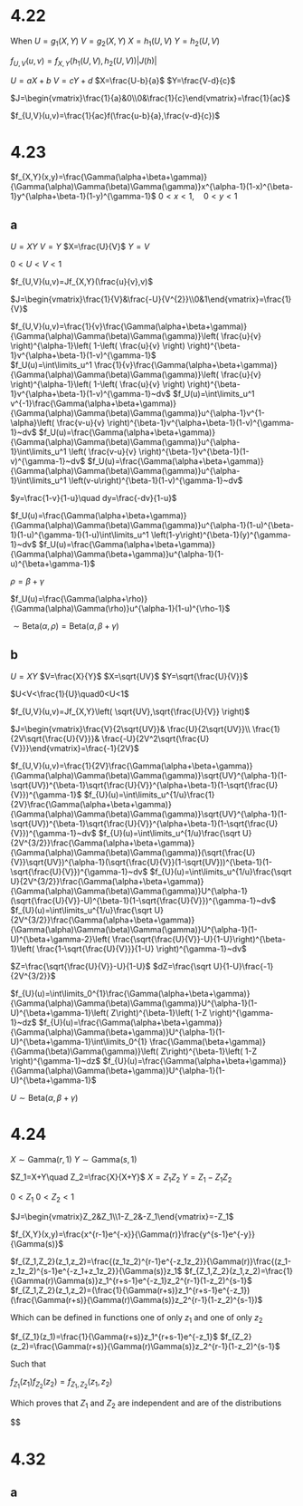 # 4.22

When
$U=g_1(X,Y)$
$V=g_2(X,Y)$
$X=h_1(U,V)$
$Y=h_2(U,V)$

$f_{U,V}(u,v)=f_{X,Y}(h_1(U,V),h_2(U,V))|J(h)|$

$U=aX+b$
$V=cY+d$
$X=\frac{U-b}{a}$
$Y=\frac{V-d}{c}$

$J=\begin{vmatrix}\frac{1}{a}&0\\0&\frac{1}{c}\end{vmatrix}=\frac{1}{ac}$

$f_{U,V}(u,v)=\frac{1}{ac}f(\frac{u-b}{a},\frac{v-d}{c})$

# 4.23

$f_{X,Y}(x,y)=\frac{\Gamma(\alpha+\beta+\gamma)}{\Gamma(\alpha)\Gamma(\beta)\Gamma(\gamma)}x^{\alpha-1}(1-x)^{\beta-1}y^{\alpha+\beta-1}(1-y)^{\gamma-1}$
$0<x<1,\quad0<y<1$

## a

$U=XY$
$V=Y$
$X=\frac{U}{V}$
$Y=V$

$0<U<V<1$

$f_{U,V}(u,v)=Jf_{X,Y}(\frac{u}{v},v)$

$J=\begin{vmatrix}\frac{1}{V}&\frac{-U}{V^{2}}\\0&1\end{vmatrix}=\frac{1}{V}$

$f_{U,V}(u,v)=\frac{1}{v}\frac{\Gamma(\alpha+\beta+\gamma)}{\Gamma(\alpha)\Gamma(\beta)\Gamma(\gamma)}\left( \frac{u}{v} \right)^{\alpha-1}\left( 1-\left( \frac{u}{v} \right) \right)^{\beta-1}v^{\alpha+\beta-1}(1-v)^{\gamma-1}$
\
$f_U(u)=\int\limits_u^1 \frac{1}{v}\frac{\Gamma(\alpha+\beta+\gamma)}{\Gamma(\alpha)\Gamma(\beta)\Gamma(\gamma)}\left( \frac{u}{v} \right)^{\alpha-1}\left( 1-\left( \frac{u}{v} \right) \right)^{\beta-1}v^{\alpha+\beta-1}(1-v)^{\gamma-1}~dv$
$f_U(u)=\int\limits_u^1 v^{-1}\frac{\Gamma(\alpha+\beta+\gamma)}{\Gamma(\alpha)\Gamma(\beta)\Gamma(\gamma)}u^{\alpha-1}v^{1-\alpha}\left( \frac{v-u}{v} \right)^{\beta-1}v^{\alpha+\beta-1}(1-v)^{\gamma-1}~dv$
$f_U(u)=\frac{\Gamma(\alpha+\beta+\gamma)}{\Gamma(\alpha)\Gamma(\beta)\Gamma(\gamma)}u^{\alpha-1}\int\limits_u^1 \left( \frac{v-u}{v} \right)^{\beta-1}v^{\beta-1}(1-v)^{\gamma-1}~dv$
$f_U(u)=\frac{\Gamma(\alpha+\beta+\gamma)}{\Gamma(\alpha)\Gamma(\beta)\Gamma(\gamma)}u^{\alpha-1}\int\limits_u^1 \left(v-u\right)^{\beta-1}(1-v)^{\gamma-1}~dv$

$y=\frac{1-v}{1-u}\quad dy=\frac{-dv}{1-u}$

$f_U(u)=\frac{\Gamma(\alpha+\beta+\gamma)}{\Gamma(\alpha)\Gamma(\beta)\Gamma(\gamma)}u^{\alpha-1}(1-u)^{\beta-1}(1-u)^{\gamma-1}(1-u)\int\limits_u^1 \left(1-y\right)^{\beta-1}(y)^{\gamma-1}~dv$
$f_U(u)=\frac{\Gamma(\alpha+\beta+\gamma)}{\Gamma(\alpha)\Gamma(\beta+\gamma)}u^{\alpha-1}(1-u)^{\beta+\gamma-1}$

$\rho=\beta+\gamma$

$f_U(u)=\frac{\Gamma(\alpha+\rho)}{\Gamma(\alpha)\Gamma(\rho)}u^{\alpha-1}(1-u)^{\rho-1}$

$\sim\text{Beta}(\alpha,\rho)=\text{Beta}(\alpha,\beta+\gamma)$

## b

$U=XY$
$V=\frac{X}{Y}$
$X=\sqrt{UV}$
$Y=\sqrt{\frac{U}{V}}$

$U<V<\frac{1}{U}\quad0<U<1$

$f_{U,V}(u,v)=Jf_{X,Y}\left( \sqrt{UV},\sqrt{\frac{U}{V}} \right)$

$J=\begin{vmatrix}\frac{V}{2\sqrt{UV}}& \frac{U}{2\sqrt{UV}}\\ \frac{1}{2V\sqrt{\frac{U}{V}}}& \frac{-U}{2V^2\sqrt{\frac{U}{V}}}\end{vmatrix}=\frac{-1}{2V}$

$f_{U,V}(u,v)=\frac{1}{2V}\frac{\Gamma(\alpha+\beta+\gamma)}{\Gamma(\alpha)\Gamma(\beta)\Gamma(\gamma)}\sqrt{UV}^{\alpha-1}(1-\sqrt{UV})^{\beta-1}\sqrt{\frac{U}{V}}^{\alpha+\beta-1}(1-\sqrt{\frac{U}{V}})^{\gamma-1}$
$f_{U}(u)=\int\limits_u^{1/u}\frac{1}{2V}\frac{\Gamma(\alpha+\beta+\gamma)}{\Gamma(\alpha)\Gamma(\beta)\Gamma(\gamma)}\sqrt{UV}^{\alpha-1}(1-\sqrt{UV})^{\beta-1}\sqrt{\frac{U}{V}}^{\alpha+\beta-1}(1-\sqrt{\frac{U}{V}})^{\gamma-1}~dv$
$f_{U}(u)=\int\limits_u^{1/u}\frac{\sqrt U}{2V^{3/2}}\frac{\Gamma(\alpha+\beta+\gamma)}{\Gamma(\alpha)\Gamma(\beta)\Gamma(\gamma)}(\sqrt{\frac{U}{V}}\sqrt{UV})^{\alpha-1}(\sqrt{\frac{U}{V}}(1-\sqrt{UV}))^{\beta-1}(1-\sqrt{\frac{U}{V}})^{\gamma-1}~dv$
$f_{U}(u)=\int\limits_u^{1/u}\frac{\sqrt U}{2V^{3/2}}\frac{\Gamma(\alpha+\beta+\gamma)}{\Gamma(\alpha)\Gamma(\beta)\Gamma(\gamma)}U^{\alpha-1}(\sqrt{\frac{U}{V}}-U)^{\beta-1}(1-\sqrt{\frac{U}{V}})^{\gamma-1}~dv$
$f_{U}(u)=\int\limits_u^{1/u}\frac{\sqrt U}{2V^{3/2}}\frac{\Gamma(\alpha+\beta+\gamma)}{\Gamma(\alpha)\Gamma(\beta)\Gamma(\gamma)}U^{\alpha-1}(1-U)^{\beta+\gamma-2}\left( \frac{\sqrt{\frac{U}{V}}-U}{1-U}\right)^{\beta-1}\left( \frac{1-\sqrt{\frac{U}{V}}}{1-U} \right)^{\gamma-1}~dv$

$Z=\frac{\sqrt{\frac{U}{V}}-U}{1-U}$
$dZ=\frac{\sqrt U}{1-U}\frac{-1}{2V^{3/2}}$

$f_{U}(u)=\int\limits_0^{1}\frac{\Gamma(\alpha+\beta+\gamma)}{\Gamma(\alpha)\Gamma(\beta)\Gamma(\gamma)}U^{\alpha-1}(1-U)^{\beta+\gamma-1}\left( Z\right)^{\beta-1}\left( 1-Z \right)^{\gamma-1}~dz$
$f_{U}(u)=\frac{\Gamma(\alpha+\beta+\gamma)}{\Gamma(\alpha)\Gamma(\beta+\gamma)}U^{\alpha-1}(1-U)^{\beta+\gamma-1}\int\limits_0^{1} \frac{\Gamma(\beta+\gamma)}{\Gamma(\beta)\Gamma(\gamma)}\left( Z\right)^{\beta-1}\left( 1-Z \right)^{\gamma-1}~dz$
$f_{U}(u)=\frac{\Gamma(\alpha+\beta+\gamma)}{\Gamma(\alpha)\Gamma(\beta+\gamma)}U^{\alpha-1}(1-U)^{\beta+\gamma-1}$

$U\sim\text{Beta}(\alpha,\beta+\gamma)$

# 4.24

$X\sim\text{Gamma}(r,1)$
$Y\sim\text{Gamma}(s,1)$

$Z_1=X+Y\quad Z_2=\frac{X}{X+Y}$
$X=Z_1Z_2$
$Y=Z_1-Z_1Z_2$

$0<Z_1$
$0<Z_2<1$

$J=\begin{vmatrix}Z_2&Z_1\\1-Z_2&-Z_1\end{vmatrix}=-Z_1$

$f_{X,Y}(x,y)=\frac{x^{r-1}e^{-x}}{\Gamma(r)}\frac{y^{s-1}e^{-y}}{\Gamma(s)}$

$f_{Z_1,Z_2}(z_1,z_2)=\frac{(z_1z_2)^{r-1}e^{-z_1z_2}}{\Gamma(r)}\frac{(z_1-z_1z_2)^{s-1}e^{-z_1+z_1z_2}}{\Gamma(s)}z_1$
$f_{Z_1,Z_2}(z_1,z_2)=\frac{1}{\Gamma(r)\Gamma(s)}z_1^{r+s-1}e^{-z_1}z_2^{r-1}(1-z_2)^{s-1}$
$f_{Z_1,Z_2}(z_1,z_2)=(\frac{1}{\Gamma(r+s)}z_1^{r+s-1}e^{-z_1})(\frac{\Gamma(r+s)}{\Gamma(r)\Gamma(s)}z_2^{r-1}(1-z_2)^{s-1})$

Which can be defined in functions one of only $z_1$ and one of only $z_2$

$f_{Z_1}(z_1)=\frac{1}{\Gamma(r+s)}z_1^{r+s-1}e^{-z_1}$
$f_{Z_2}(z_2)=\frac{\Gamma(r+s)}{\Gamma(r)\Gamma(s)}z_2^{r-1}(1-z_2)^{s-1}$

Such that

$f_{Z_1}(z_1)f_{Z_2}(z_2)=f_{Z_1,Z_2}(z_1,z_2)$

Which proves that $Z_1$ and $Z_2$ are independent and are of the distributions

$$

# 4.32
## a